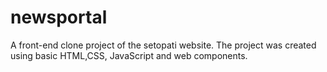 # newsportal
A front-end clone project of the setopati website. The project was created using basic HTML,CSS, JavaScript and web components.

